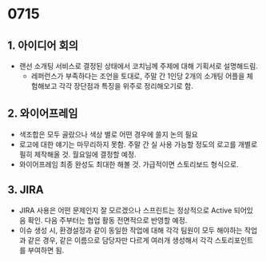 # 0715



## 1. 아이디어 회의

- 랜선 소개팅 서비스로 결정된 상태에서 코치님께 주제에 대해 기획서로 설명해드림.
  - 레퍼런스가 부족하다는 조언을 토대로, 주말 간 1인당 2개의 소개팅 어플을 체험해보고 각각 장단점과 특징을 위주로 정리해오기로 함.



## 2. 와이어프레임

- 색조합은 모두 골랐으나 색상 별로 어떤 경우에 쓸지 논의 필요
- 로고에 대한 얘기는 마무리하지 못함. 주말 간 실 사용 가능할 정도의 로고를 개별로 필히 제작해올 것. 월요일에 결정할 예정.
- 와이어프레임 최종 완성도 최대한 해볼 것. 가급적이면 스토리보드 형식으로.



## 3. JIRA

- JIRA 사용은 어떤 문제인지 잘 모르겠으나 스프린트는 정상적으로 Active 되어있음 확인. 다음 주부터는 협업 활동 전면적으로 반영할 예정.
- 이슈 생성 시, 환경설정과 같이 동일한 작업에 대해 각각 팀원이 모두 해야하는 작업과 같은 경우, 같은 이름으로 담당자만 다르게 여러개 생성해서 각각 스토리포인트를 부여하면 됨.